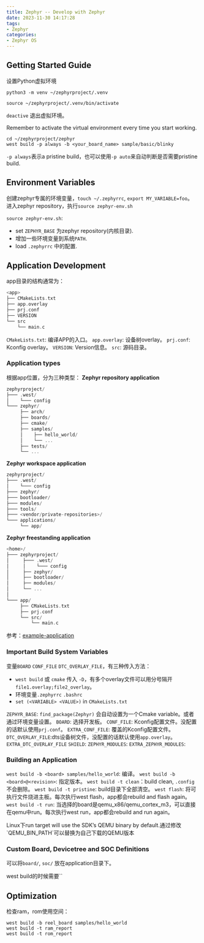 ```yaml
---
title: Zephyr -- Develop with Zephyr
date: 2023-11-30 14:17:28
tags:
- Zephyr
categories:
- Zephyr OS
---
```


## Getting Started Guide

设置Python虚拟环境

`python3 -m venv ~/zephyrproject/.venv`

`source ~/zephyrproject/.venv/bin/activate`

`deactive` 退出虚拟环境。

<p class="note note-info">Remember to activate the virtual environment every time you start working.</p>

```shell
cd ~/zephyrproject/zephyr
west build -p always -b <your_board_name> sample/basic/blinky
```

`-p always`表示a pristine build，也可以使用`-p auto`来自动判断是否需要pristine build.

## Environment Variables

创建zephyr专属的环境变量，`touch ~/.zephyrrc`, `export MY_VARIABLE=foo`。
进入zephyr repository，执行`source zephyr-env.sh`

`source zephyr-env.sh`:

- set `ZEPHYR_BASE` 为zephyr repository(内核目录).
- 增加一些环境变量到系统`PATH`.
- load `.zephyrrc` 中的配置.

## Application Development

app目录的结构通常为：

```c
<app>
├── CMakeLists.txt
├── app.overlay
├── prj.conf
├── VERSION
└── src
    └── main.c
```

`CMakeLists.txt`: 编译APP的入口。
`app.overlay`: 设备树overlay。
`prj.conf`: Kconfig overlay。
`VERSION`: Version信息。
`src`: 源码目录。

### Application types

根据app位置，分为三种类型：
**Zephyr repository application**

```c
zephyrproject/
├─── .west/
│    └─── config
└─── zephyr/
     ├── arch/
     ├── boards/
     ├── cmake/
     ├── samples/
     │    ├── hello_world/
     │    └── ...
     ├── tests/
     └── ...
```

**Zephyr workspace application**

```c
zephyrproject/
├─── .west/
│    └─── config
├─── zephyr/
├─── bootloader/
├─── modules/
├─── tools/
├─── <vendor/private-repositories>/
└─── applications/
     └── app/
```

**Zephyr freestanding application**

```c
<home>/
├─── zephyrproject/
│     ├─── .west/
│     │    └─── config
│     ├── zephyr/
│     ├── bootloader/
│     ├── modules/
│     └── ...
│
└─── app/
     ├── CMakeLists.txt
     ├── prj.conf
     └── src/
         └── main.c
```

参考：[example-application](https://github.com/zephyrproject-rtos/example-application)

### Important Build System Variables

变量`BOARD` `CONF_FILE` `DTC_OVERLAY_FILE`，有三种传入方法：

- `west build` 或 `cmake` 传入 `-D`，有多个overlay文件可以用分号隔开`file1.overlay;file2_overlay`。
- 环境变量`.zephyrrc` `.bashrc`
- `set (<VARIABLE> <VALUE>)` in `CMakeLists.txt`

`ZEPHYR_BASE`: `find_package(Zephyr)` 会自动设置为一个Cmake variable。或者通过环境变量设置。
`BOARD`: 选择开发板。
`CONF_FILE`: Kconfig配置文件。没配置的话默认使用`prj.conf`。
`EXTRA_CONF_FILE`: 覆盖的Kconfig配置文件。
`DTC_OVERLAY_FILE`:dts设备树文件，没配置的话默认使用`app.overlay`。
`EXTRA_DTC_OVERLAY_FILE`
`SHIELD`:
`ZEPHYR_MODULES`:
`EXTRA_ZEPHYR_MODULES`:

### Building an Application

`west build -b <board> samples/hello_world`: 编译。
`west build -b <board>@<revision>`: 指定版本。
`west build -t clean`：build clean, `.config`不会删除。
`west build -t pristine`: build目录下全部清空。
`west flash`: 将可执行文件烧进主板。每次执行west flash，app都会rebuild and flash again。
`west build -t run`: 当选择的board是qemu_x86/qemu_cortex_m3，可以直接在qemu中run。每次执行west run，app都会rebuild and run again。

<p class="note note-info">Linux下run target will use the SDK’s QEMU binary by default.通过修改`QEMU_BIN_PATH`可以替换为自己下载的QEMU版本</p>

### Custom Board, Devicetree and SOC Definitions

可以将`board/`, `soc/` 放在application目录下。

west build的时候需要``

## Optimization

检查ram，rom使用空间：

```shell
west build -b reel_board samples/hello_world
west build -t ram_report
west build -t rom_report
```
